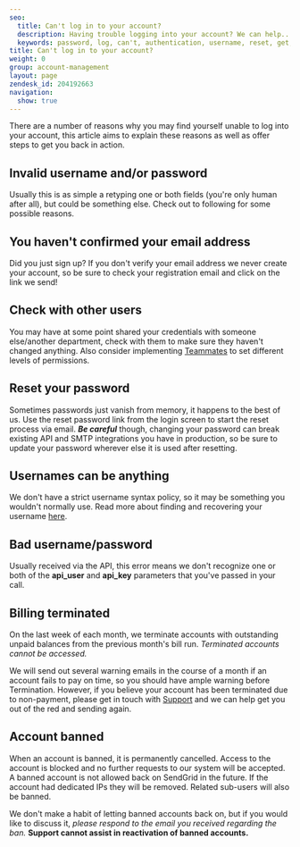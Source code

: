 ```yaml
---
seo:
  title: Can't log in to your account?
  description: Having trouble logging into your account? We can help...
  keywords: password, log, can't, authentication, username, reset, get, failed, user, invalid, account, deactivated, banned, in, terminated, bad username/password, name, won't, 535, 535 Authentication failed&#58; Bad username / password, login, access, denied
title: Can't log in to your account?
weight: 0
group: account-management
layout: page
zendesk_id: 204192663
navigation:
  show: true
---
```


There are a number of reasons why you may find yourself unable to log into your account, this article aims to explain these reasons as well as offer steps to get you back in action.

## Invalid username and/or password 	
Usually this is as simple a retyping one or both fields (you're only human after all), but could be something else. Check out to following for some possible reasons.

## You haven't confirmed your email address 	
Did you just sign up? If you don't verify your email address we never create your account, so be sure to check your registration email and click on the link we send!

## Check with other users 	
You may have at some point shared your credentials with someone else/another department, check with them to make sure they haven't changed anything. Also consider implementing [Teammates]({{root_url}}/help-support/account-and-settings/teammates/) to set different levels of permissions. 


## Reset your password 	
Sometimes passwords just vanish from memory, it happens to the best of us. Use the reset password link from the login screen to start the reset process via email. **_Be careful_** though, changing your password can break existing API and SMTP integrations you have in production, so be sure to update your password wherever else it is used after resetting. 

## Usernames can be anything 	
We don't have a strict username syntax policy, so it may be something you wouldn't normally use. Read more about finding and recovering your username [here]({{root_url}}/help-support/account-and-settings/resetting-your-username-and-password/).

## Bad username/password 	
Usually received via the API, this error means we don't recognize one or both of the **api\_user** and **api\_key** parameters that you've passed in your call.

## Billing terminated 	
On the last week of each month, we terminate accounts with outstanding unpaid balances from the previous month's bill run. _Terminated accounts cannot be accessed._

We will send out several warning emails in the course of a month if an account fails to pay on time, so you should have ample warning before Termination. However, if you believe your account has been terminated due to non-payment, please get in touch with [Support](https://support.sendgrid.com) and we can help get you out of the red and sending again.

## Account banned 	
When an account is banned, it is permanently cancelled. Access to the account is blocked and no further requests to our system will be accepted. A banned account is not allowed back on SendGrid in the future. If the account had dedicated IPs they will be removed. Related sub-users will also be banned.

We don't make a habit of letting banned accounts back on, but if you would like to discuss it, _please respond to the email you received regarding the ban._ **Support cannot assist in reactivation of banned accounts.** 
